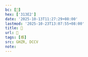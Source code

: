 ```yaml
---
bc: [𱏢]
hex: ['313E2']
date: '2025-10-13T11:27:29+08:00'
lastmod: '2025-10-23T13:07:55+08:00'
title: 󰘀
url: 󰘀
tags: [慼]
src: GHZR, DCCV
note:
---
```

